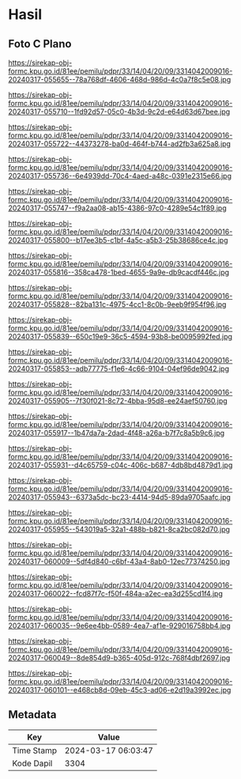 # Hasil

## Foto C Plano

https://sirekap-obj-formc.kpu.go.id/81ee/pemilu/pdpr/33/14/04/20/09/3314042009016-20240317-055655--78a768df-4606-468d-986d-4c0a7f8c5e08.jpg

https://sirekap-obj-formc.kpu.go.id/81ee/pemilu/pdpr/33/14/04/20/09/3314042009016-20240317-055710--1fd92d57-05c0-4b3d-9c2d-e64d63d67bee.jpg

https://sirekap-obj-formc.kpu.go.id/81ee/pemilu/pdpr/33/14/04/20/09/3314042009016-20240317-055722--44373278-ba0d-464f-b744-ad2fb3a625a8.jpg

https://sirekap-obj-formc.kpu.go.id/81ee/pemilu/pdpr/33/14/04/20/09/3314042009016-20240317-055736--6e4939dd-70c4-4aed-a48c-0391e2315e66.jpg

https://sirekap-obj-formc.kpu.go.id/81ee/pemilu/pdpr/33/14/04/20/09/3314042009016-20240317-055747--f9a2aa08-ab15-4386-97c0-4289e54c1f89.jpg

https://sirekap-obj-formc.kpu.go.id/81ee/pemilu/pdpr/33/14/04/20/09/3314042009016-20240317-055800--b17ee3b5-c1bf-4a5c-a5b3-25b38686ce4c.jpg

https://sirekap-obj-formc.kpu.go.id/81ee/pemilu/pdpr/33/14/04/20/09/3314042009016-20240317-055816--358ca478-1bed-4655-9a9e-db9cacdf446c.jpg

https://sirekap-obj-formc.kpu.go.id/81ee/pemilu/pdpr/33/14/04/20/09/3314042009016-20240317-055828--82ba131c-4975-4cc1-8c0b-9eeb9f954f96.jpg

https://sirekap-obj-formc.kpu.go.id/81ee/pemilu/pdpr/33/14/04/20/09/3314042009016-20240317-055839--650c19e9-36c5-4594-93b8-be0095992fed.jpg

https://sirekap-obj-formc.kpu.go.id/81ee/pemilu/pdpr/33/14/04/20/09/3314042009016-20240317-055853--adb77775-f1e6-4c66-9104-04ef96de9042.jpg

https://sirekap-obj-formc.kpu.go.id/81ee/pemilu/pdpr/33/14/04/20/09/3314042009016-20240317-055905--7f30f021-8c72-4bba-95d8-ee24aef50760.jpg

https://sirekap-obj-formc.kpu.go.id/81ee/pemilu/pdpr/33/14/04/20/09/3314042009016-20240317-055917--1b47da7a-2dad-4f48-a26a-b7f7c8a5b9c6.jpg

https://sirekap-obj-formc.kpu.go.id/81ee/pemilu/pdpr/33/14/04/20/09/3314042009016-20240317-055931--d4c65759-c04c-406c-b687-4db8bd4879d1.jpg

https://sirekap-obj-formc.kpu.go.id/81ee/pemilu/pdpr/33/14/04/20/09/3314042009016-20240317-055943--6373a5dc-bc23-4414-94d5-89da9705aafc.jpg

https://sirekap-obj-formc.kpu.go.id/81ee/pemilu/pdpr/33/14/04/20/09/3314042009016-20240317-055955--543019a5-32a1-488b-b821-8ca2bc082d70.jpg

https://sirekap-obj-formc.kpu.go.id/81ee/pemilu/pdpr/33/14/04/20/09/3314042009016-20240317-060009--5df4d840-c6bf-43a4-8ab0-12ec77374250.jpg

https://sirekap-obj-formc.kpu.go.id/81ee/pemilu/pdpr/33/14/04/20/09/3314042009016-20240317-060022--fcd87f7c-f50f-484a-a2ec-ea3d255cd1f4.jpg

https://sirekap-obj-formc.kpu.go.id/81ee/pemilu/pdpr/33/14/04/20/09/3314042009016-20240317-060035--9e6ee4bb-0589-4ea7-af1e-929016758bb4.jpg

https://sirekap-obj-formc.kpu.go.id/81ee/pemilu/pdpr/33/14/04/20/09/3314042009016-20240317-060049--8de854d9-b365-405d-912c-768f4dbf2697.jpg

https://sirekap-obj-formc.kpu.go.id/81ee/pemilu/pdpr/33/14/04/20/09/3314042009016-20240317-060101--e468cb8d-09eb-45c3-ad06-e2d19a3992ec.jpg


## Metadata

| Key        | Value               |
| ---------- | ------------------- |
| Time Stamp | 2024-03-17 06:03:47 |
| Kode Dapil | 3304                |



